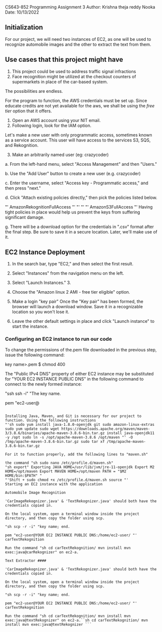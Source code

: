 CS643-852
Programming Assignment 3
Author: Krishna theja reddy Nooka
Date: 10/13/2022


## Initialization
For our project, we will need two instances of EC2, as one will be used to recognize automobile images and the other to extract the text from them.

## Use cases that this project might have
1. This project could be used to address traffic signal infractions
2. Face recognition might be utilized at the checkout counters of supermarkets in place of the car-based system.

The possibilities are endless.

For the program to function, the AWS credentials must be set up.
Since educate credits are not yet available for the aws, we shall be using the *free tier* option that it offers.

1. Open an AWS account using your NIT email.
2. Following login, look for the IAM option.

Let's make a new user with only programmatic access, sometimes known as a service account. This user will have access to the services S3, SQS, and Rekognition.

3. Make an arbitrarily named user (eg: crazycoder)

a. From the left-hand menu, select "Access Management" and then "Users."

b. Use the "Add User" button to create a new user (e.g. crazycoder)

c. Enter the username, select "Access key - Programmatic access," and then press "next."

d. Click "Attach existing policies directly," then pick the policies listed below.

"' AmazonRekognitionFullAccess "' "' "' "' AmazonS3FullAccess "'
Having tight policies in place would help us prevent the keys from suffering significant damage.

g. There will be a download option for the credentials in ".csv" format after the final step. Be sure to save it in a secure location. Later, we'll make use of it.


## EC2 Instance Deployment

1. In the search bar, type "EC2," and then select the first result.
2. Select "Instances" from the navigation menu on the left.
2. Select "Launch Instances." 3.
4. Choose the "Amazon linux 2 AMI - free tier eligible" option.

6. Make a login "key pair"
Once the "Key pair" has been formed, the browser will launch a download window. Save it in a recognizable location so you won't lose it.

7. Leave the other default settings in place and click "Launch instance" to start the instance.

### Configuring an EC2 instance to run our code

To change the permissions of the.pem file downloaded in the previous step, issue the following command:

key name>.pem $ chmod 400

The "Public IPv4 DNS" property of either EC2 instance may be substituted for "YOUR EC2 INSTANCE PUBLIC DNS" in the following command to connect to the newly formed instance:

"ssh ssh -i" "The key name.

pem "ec2-user@<YOUR EC2 INSTANCE PUBLIC IPV4 ADDRESS>
```

Installing Java, Maven, and Git is necessary for our project to function. Using the following instructions
"'sh sudo yum install java-1.8.0-openjdk git sudo amazon-linux-extras sudo yum update sudo wget https://downloads.apache.org/maven/maven-3/3.8.6/binaries/apache-maven-3.8.6-bin.tar.gz install java-openjdk11 -y /opt sudo ln -s /opt/apache-maven-3.8.6 /opt/maven "' -O /tmp/apache-maven-3.8.6-bin.tar.gz sudo tar xf /tmp/apache-maven-3.8.6-bin.tar.gz

For it to function properly, add the following lines to "maven.sh"

the command "sh sudo nano /etc/profile.d/maven.sh"
"sh export" Exporting JAVA HOME=/usr/lib/jvm/jre-11-openjdk Export M2 HOME=/opt/maven Export MAVEN HOME=/opt/maven PATH = "$M2 HOME/bin:$PATH" "
"'Shift + sudo chmod +x /etc/profile.d/maven.sh source "'
Starting an EC2 instance with the application

Automobile Image Recognition

'CarImageRekognizer.java' & 'TextRekognizer.java' should both have the credentials copied in.

On the local system, open a terminal window inside the project directory, and then copy the folder using scp.

"sh scp -r -i" "key name; end.

pem "ec2-user@YOUR EC2 INSTANCE PUBLIC DNS:/home/ec2-user/ "' carTextRekognition

Run the command "sh cd carTextRekognition/ mvn install mvn exec:java@carRekognizer" on ec2-a.

Text Extractor ####

'CarImageRekognizer.java' & 'TextRekognizer.java' should both have the credentials copied in.

On the local system, open a terminal window inside the project directory, and then copy the folder using scp.

"sh scp -r -i" "key name; end.

pem "ec2-user@YOUR EC2 INSTANCE PUBLIC DNS:/home/ec2-user/ "' carTextRekognition

Run the command "sh cd carTextRekognition/ mvn install mvn exec:java@textRekognizer" on ec2-a.``sh cd carTextRekognition/ mvn install mvn exec:java@textRekognizer ```